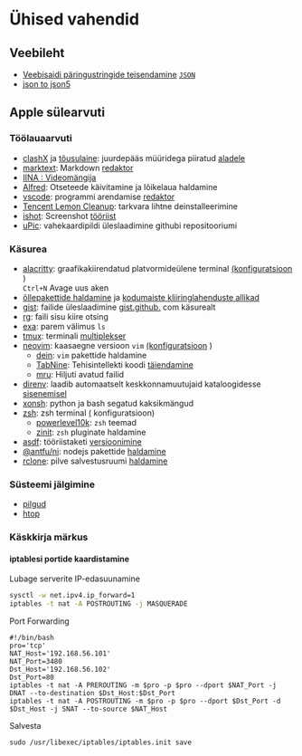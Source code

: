 # Ühised vahendid

## Veebileht

* [Veebisaidi päringustringide teisendamine](https://www.convertonline.io/convert/query-string-to-json) [`JSON`](https://www.convertonline.io/convert/query-string-to-json)
* [json to json5](https://jsonformatter.org/json5-formatter)

## Apple sülearvuti

### Töölauaarvuti

* [clashX](https://github.com/yichengchen/clashX) ja [tõusulaine](https://t.me/chaoxi): juurdepääs müüridega piiratud [aladele](https://t.me/chaoxi)
* [marktext](https://marktext.app): Markdown [redaktor](https://marktext.app)
* [IINA : Videomängija](https://iina.io)
* [Alfred](https://www.alfredapp.com): Otseteede käivitamine ja lõikelaua haldamine
* [vscode](https://code.visualstudio.com): programmi arendamise [redaktor](https://code.visualstudio.com)
* [Tencent Lemon Cleanup](https://lemon.qq.com): tarkvara lihtne deinstalleerimine
* [ishot](https://apps.apple.com/cn/app/ishot-%E4%BC%98%E7%A7%80%E7%9A%84%E6%88%AA%E5%9B%BE%E5%BD%95%E5%B1%8F%E5%B7%A5%E5%85%B7/id1485844094?mt=12): Screenshot [tööriist](https://apps.apple.com/cn/app/ishot-%E4%BC%98%E7%A7%80%E7%9A%84%E6%88%AA%E5%9B%BE%E5%BD%95%E5%B1%8F%E5%B7%A5%E5%85%B7/id1485844094?mt=12)
* [uPic](https://github.com/gee1k/uPic): vahekaardipildi üleslaadimine githubi repositooriumi

### Käsurea

* [alacritty](https://github.com/alacritty/alacritty): graafikakiirendatud platvormideülene terminal [(konfiguratsioon](https://github.com/gcxfd/osx/blob/master/HOME/.config/alacritty/alacritty.yml) )  
  `Ctrl+N` Avage uus aken
* [õllepakettide haldamine](https://brew.sh) ja [kodumaiste kliiringlahenduste allikad](https://mirrors.tuna.tsinghua.edu.cn/help/homebrew)
* [gist](https://github.com/defunkt/gist): failide üleslaadimine [gist.github.](https://gist.github.com) com käsurealt
* [rg](https://github.com/BurntSushi/ripgrep): faili sisu kiire otsing
* [exa](https://github.com/ogham/exa): parem välimus `ls`
* [tmux](https://www.ruanyifeng.com/blog/2019/10/tmux.html): terminali [multiplekser](https://www.ruanyifeng.com/blog/2019/10/tmux.html)
* [neovim](https://neovim.io): kaasaegne versioon `vim` [(konfiguratsioon](https://github.com/gcxfd/osx/tree/master/HOME/.config/nvim) )
  * [dein](https://github.com/Shougo/dein.vim): `vim` pakettide haldamine
  * [TabNine](https://www.tabnine.com): Tehisintellekti koodi [täiendamine](https://www.tabnine.com)
  * [mru](https://github.com/yegappan/mru): Hiljuti avatud failid
* [direnv](https://direnv.net): laadib automaatselt keskkonnamuutujaid kataloogidesse [sisenemisel](https://direnv.net)
* [xonsh](https://xon.sh): python ja bash segatud kaksikmängud
* [zsh](https://www.zsh.org): zsh terminal [(](https://github.com/gcxfd/osx/tree/master/HOME) konfiguratsioon)
  * [powerlevel10k](https://github.com/romkatv/powerlevel10k): `zsh` teemad
  * [zinit](https://github.com/zdharma-continuum/zinit): `zsh` pluginate haldamine
* [asdf](https://github.com/asdf-vm/asdf): tööriistaketi [versioonimine](https://github.com/asdf-vm/asdf)
* [@antfu/ni](https://www.npmjs.com/package/@antfu/ni): nodejs pakettide [haldamine](https://www.npmjs.com/package/@antfu/ni)
* [rclone](https://rclone.org): pilve salvestusruumi [haldamine](https://rclone.org)

### Süsteemi jälgimine

* [pilgud](https://nicolargo.github.io/glances)
* [htop](https://htop.dev/)

### Käskkirja märkus

#### iptablesi portide kaardistamine

Lubage serverite IP-edasuunamine

```bash
sysctl -w net.ipv4.ip_forward=1
iptables -t nat -A POSTROUTING -j MASQUERADE
```

Port Forwarding

```
#!/bin/bash
pro='tcp'
NAT_Host='192.168.56.101'
NAT_Port=3480
Dst_Host='192.168.56.102'
Dst_Port=80
iptables -t nat -A PREROUTING -m $pro -p $pro --dport $NAT_Port -j DNAT --to-destination $Dst_Host:$Dst_Port
iptables -t nat -A POSTROUTING -m $pro -p $pro --dport $Dst_Port -d $Dst_Host -j SNAT --to-source $NAT_Host
```

Salvesta

```
sudo /usr/libexec/iptables/iptables.init save
```
